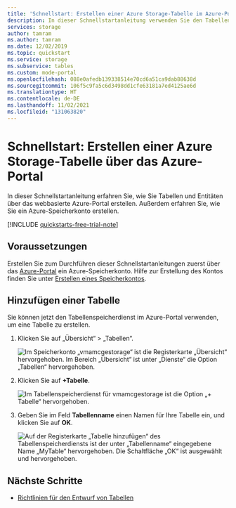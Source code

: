 ```yaml
---
title: 'Schnellstart: Erstellen einer Azure Storage-Tabelle im Azure-Portal'
description: In dieser Schnellstartanleitung verwenden Sie den Tabellenspeicherdienst im Azure-Portal zum Erstellen einer Azure Storage-Tabelle. Darüber hinaus wird erläutert, wie Sie ein Azure Storage-Konto erstellen können.
services: storage
author: tamram
ms.author: tamram
ms.date: 12/02/2019
ms.topic: quickstart
ms.service: storage
ms.subservice: tables
ms.custom: mode-portal
ms.openlocfilehash: 088e0afedb139338514e70cd6a51ca9dab88638d
ms.sourcegitcommit: 106f5c9fa5c6d3498dd1cfe63181a7ed4125ae6d
ms.translationtype: HT
ms.contentlocale: de-DE
ms.lasthandoff: 11/02/2021
ms.locfileid: "131063820"
---
```

# <a name="quickstart-create-an-azure-storage-table-in-the-azure-portal"></a>Schnellstart: Erstellen einer Azure Storage-Tabelle über das Azure-Portal 

In dieser Schnellstartanleitung erfahren Sie, wie Sie Tabellen und Entitäten über das webbasierte Azure-Portal erstellen. Außerdem erfahren Sie, wie Sie ein Azure-Speicherkonto erstellen.

[!INCLUDE [quickstarts-free-trial-note](../../../includes/quickstarts-free-trial-note.md)]

## <a name="prerequisites"></a>Voraussetzungen

Erstellen Sie zum Durchführen dieser Schnellstartanleitungen zuerst über das [Azure-Portal](https://portal.azure.com/#create/Microsoft.StorageAccount-ARM) ein Azure-Speicherkonto. Hilfe zur Erstellung des Kontos finden Sie unter [Erstellen eines Speicherkontos](../common/storage-account-create.md).

## <a name="add-a-table"></a>Hinzufügen einer Tabelle

Sie können jetzt den Tabellenspeicherdienst im Azure-Portal verwenden, um eine Tabelle zu erstellen.

1. Klicken Sie auf „Übersicht“ > „Tabellen“.

   ![Im Speicherkonto „vmamcgestorage“ ist die Registerkarte „Übersicht“ hervorgehoben. Im Bereich „Übersicht“ ist unter „Dienste“ die Option „Tabellen“ hervorgehoben.](media/table-storage-quickstart-portal/table-storage-quickstart-01.png)

2. Klicken Sie auf **+Tabelle**.

   ![Im Tabellenspeicherdienst für vmamcgestorage ist die Option „+ Tabelle“ hervorgehoben.](media/table-storage-quickstart-portal/table-storage-quickstart-02.png)

3. Geben Sie im Feld **Tabellenname** einen Namen für Ihre Tabelle ein, und klicken Sie auf **OK**. 

   ![Auf der Registerkarte „Tabelle hinzufügen“ des Tabellenspeicherdiensts ist der unter „Tabellenname“ eingegebene Name „MyTable“ hervorgehoben. Die Schaltfläche „OK“ ist ausgewählt und hervorgehoben.](media/table-storage-quickstart-portal/table-storage-quickstart-03.png)

## <a name="next-steps"></a>Nächste Schritte

- [Richtlinien für den Entwurf von Tabellen](table-storage-design-guidelines.md)
